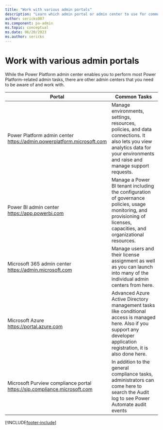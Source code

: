 ```yaml
---
title: "Work with various admin portals"
description: "Learn which admin portal or admin center to use for common administrative tasks. Many of these tasks can be performed in the Microsoft Power Platform admin center."
author: sericks007
ms.component: pa-admin
ms.topic: conceptual
ms.date: 06/20/2023
ms.author: sericks
---
```

# Work with various admin portals

While the Power Platform admin center enables you to perform most Power Platform-related admin tasks, there are other admin centers that you need to be aware of and work with.

|Portal  |Common Tasks  |
|---------|---------|
|Power Platform admin center <br/><https://admin.powerplatform.microsoft.com>     |Manage environments, settings, resources, policies, and data connections. It also lets you view analytics data for your environments and raise and manage support requests. |
|Power BI admin center <br/><https://app.powerbi.com>     |Manage a Power BI tenant including the configuration of governance policies, usage monitoring, and provisioning of licenses, capacities, and organizational resources.|
|Microsoft 365 admin center <br/><https://admin.microsoft.com>     |Manage users and their license assignment as well as you can launch into many of the individual admin centers from here.         |
|Microsoft Azure<br/><https://portal.azure.com>     |Advanced Azure Active Directory management tasks like conditional access is managed here. Also if you support any developer application registration, it is also done here.         |
|Microsoft Purview compliance portal<br/><https://sip.compliance.microsoft.com>     |In addition to the general compliance tasks, administrators can come here to search the Audit log to see Power Automate audit events         |

[!INCLUDE[footer-include](../includes/footer-banner.md)]
